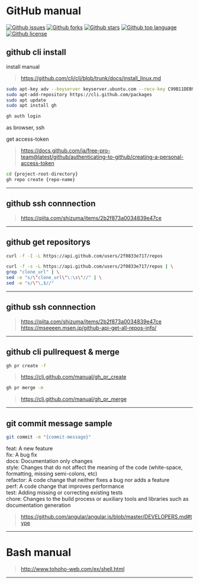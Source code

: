 # GitHub manual

<!-- # Badges -->

[![Github issues](https://img.shields.io/github/issues/2f0833e717/manual)](https://github.com/2f0833e717/manual/issues)
[![Github forks](https://img.shields.io/github/forks/2f0833e717/manual)](https://github.com/2f0833e717/manual/network/members)
[![Github stars](https://img.shields.io/github/stars/2f0833e717/manual)](https://github.com/2f0833e717/manual/stargazers)
[![Github top language](https://img.shields.io/github/languages/top/2f0833e717/manual)](https://github.com/2f0833e717/manual/)
[![Github license](https://img.shields.io/github/license/2f0833e717/manual)](https://github.com/2f0833e717/manual/)

## github cli install

install manual
> <https://github.com/cli/cli/blob/trunk/docs/install_linux.md>

```bash
sudo apt-key adv --keyserver keyserver.ubuntu.com --recv-key C99B11DEB97541F0
sudo apt-add-repository https://cli.github.com/packages
sudo apt update
sudo apt install gh

gh auth login
```

as browser, ssh

get access-token
> <https://docs.github.com/ja/free-pro-team@latest/github/authenticating-to-github/creating-a-personal-access-token>

```bash
cd {project-root-directory}
gh repo create {repo-name}
```

---

## github ssh connnection

> <https://qiita.com/shizuma/items/2b2f873a0034839e47ce>

---

## github get repositorys

```bash
curl -f -I -L https://api.github.com/users/2f0833e717/repos
```

```bash
curl -f -s -L https://api.github.com/users/2f0833e717/repos | \
grep "clone_url" | \
sed -e "s/\"clone_url\"\:\s\"//" | \
sed -e "s/\"\,$//"
```

---

## github ssh connnection
> <https://qiita.com/shizuma/items/2b2f873a0034839e47ce>
> <https://mseeeen.msen.jp/github-api-get-all-repos-info/>

---

## github cli pullrequest & merge

```bash
gh pr create -f
```

> <https://cli.github.com/manual/gh_pr_create>

```bash
gh pr merge -m
```

> <https://cli.github.com/manual/gh_pr_merge>

---

## git commit message sample

```bash
git commit -m "{commit-message}"
```

feat: A new feature  
fix: A bug fix  
docs: Documentation only changes  
style: Changes that do not affect the meaning of the code (white-space, formatting, missing semi-colons, etc)  
refactor: A code change that neither fixes a bug nor adds a feature  
perf: A code change that improves performance  
test: Adding missing or correcting existing tests  
chore: Changes to the build process or auxiliary tools and libraries such as documentation generation  
> <https://github.com/angular/angular.js/blob/master/DEVELOPERS.md#type>  

---

# Bash manual
> <http://www.tohoho-web.com/ex/shell.html>

---

